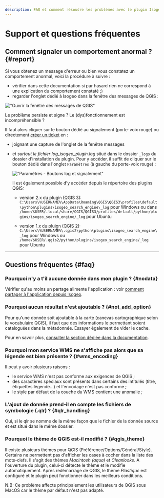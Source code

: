 ```yaml
---
description: FAQ et comment résoudre les problèmes avec le plugin Isogeo pour QGIS
---
```


# Support et questions fréquentes

## Comment signaler un comportement anormal ? {#report}

Si vous obtenez un message d'erreur ou bien vous constatez un comportement anormal, voici la procédure à suivre :

* vérifier dans cette documentation si par hasard rien ne correspond à une explication du comportement constaté ;\)
* regarder l'onglet dédié à Isogeo dans la fenêtre des messages de QGIS :

!["Ouvrir la fenêtre des messages de QGIS"](/assets/qgis_log_view_tab_isogeo_fr.png)

Le problème persiste et signe ? Le \(dys\)fonctionnement est incompréhensible ?

Il faut alors cliquer sur le bouton dédié au signalement (porte-voix rouge) ou directement [créer un ticket](https://github.com/isogeo/isogeo-plugin-qgis/issues) en :

* joignant une capture de l'onglet de la fenêtre messages
* et _surtout le fichier log\_isogeo\_plugin.log_ situé dans le dossier `_logs` du dossier d'installation du plugin. Pour y accéder, il suffit de cliquer sur le bouton dédié dans l'onglet `Paramètres` (à gauche du porte-voix rouge) :

  !["Paramètres - Boutons log et signalement"](/assets/settings_resources_fr.png)

  Il est également possible d'y accéder depuis le répertoire des plugins QGIS:

  * version 2.x du plugin (QGIS 3): `C:\Users\%USERNAME%\AppData\Roaming\QGIS\QGIS3\profiles\default\python\plugins\isogeo_search_engine\_log` pour Windows ou dans `/home/$USER/.local/share/QGIS/QGIS3/profiles/default/python/plugins/isogeo_search_engine/_log` pour Ubuntu

  * version 1.x du pluign (QGIS 2): `C:\Users\%USERNAME%\.qgis2\python\plugins\isogeo_search_engine\_log` pour Windows ou `/home/$USER/.qgis2/python/plugins/isogeo_search_engine/_log` pour Ubuntu

---

## Questions fréquentes {#faq}

### Pourquoi n'y a t'il aucune donnée dans mon plugin ? {#nodata}

Vérifier qu'au moins un partage alimente l'application : voir [comment partager à l'application depuis Isogeo](/usage/configuration.md).

### Pourquoi aucun résultat n'est ajoutable ? {#not_add_option}

Pour qu'une donnée soit ajoutable à la carte \(canevas cartographique selon le vocabulaire QGIS\), il faut que des informations le permettant soient cataloguées dans la métadonnée. Essayer également de vider le cache.

Pour en savoir plus, [consulter la section dédiée dans la documentation](/usage/display.md).

### Pourquoi mon service WMS ne s'affiche pas alors que sa légende est bien présente ? {#wms_encoding}

Il peut y avoir plusieurs raisons :

* le service WMS n'est pas conforme aux exigences de QGIS ;
* des caractères spéciaux sont présents dans certains des intitulés \(titre, étiquettes légende...\) et l'encodage n'est pas conforme ;
* le style par défaut de la couche du WMS contient une anomalie ;

### L'ajout de donnée prend-il en compte les fichiers de symbologie \(.qlr\) ? {#qlr_handling}

Oui, si le qlr se nomme de la même façon que le fichier de la donnée source et est situé dans le même dossier.

### Pourquoi le thème de QGIS est-il modifié ? {#qgis_theme}

Il existe plusieurs thèmes pour QGIS \(Préférence/Options/Général/Style\). Certains ne permettent pas d'afficher les cases à cocher dans la liste des mots-clefs. Il s'agit des thèmes _Macintosh \(aqua\)_ et _Cleanlooks_. A l'ouverture du plugin, celui-ci détecte le thème et le modifie automatiquement. Après redémarrage de QGIS, le thème _Plastique_ est configuré et le plugin peut fonctionner dans les meilleurs conditions.

N.B: Ce problème affecte principalement les utilisateurs de QGIS sous MacOS car le thème par défaut n'est pas adapté.
